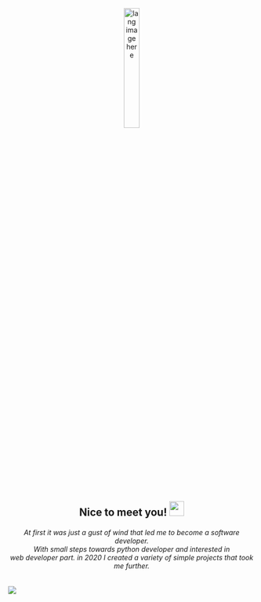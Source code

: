 <div align="center">
<img width=25%" src="https://github.com/alansmathew/alansmathew/raw/master/lang.gif" alt="lang image here" />
<h2>Nice to meet you! <img src="https://media.giphy.com/media/hvRJCLFzcasrR4ia7z/giphy.gif" width="30px"></h2>

<h6>At first it was just a gust of wind that led me to become a software developer. <br> With small steps towards python developer and interested in <br>web developer part. in 2020 I created a variety of simple projects that took me further.</h6>
  
</div>
<img src="https://github-readme-stats.vercel.app/api?username=sebastianxae&show_icons=true">



